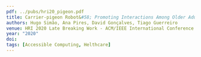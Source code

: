 ```yaml
---
pdf: ../pubs/hri20_pigeon.pdf
title: Carrier-pigeon Robot&#58; Promoting Interactions Among Older Adults in a Care Home
authors: Hugo Simão, Ana Pires, David Gonçalves, Tiago Guerreiro
venue: HRI 2020 Late Breaking Work - ACM/IEEE International Conference on Human Robot Interaction, Cambridge, UK, March, 2020
year: "2020"
doi: 
tags: [Accessible Computing, Helthcare]
---
```

